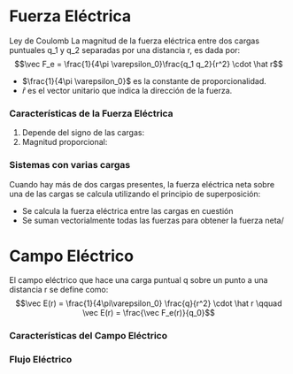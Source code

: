 # Fuerza Eléctrica

Ley de Coulomb
La magnitud de la fuerza eléctrica entre dos cargas puntuales q_1 y q_2 separadas por una distancia r, es dada por:
$$\vec F_e = \frac{1}{4\pi \varepsilon_0}\frac{q_1 q_2}{r^2} \cdot \hat r$$
- $\frac{1}{4\pi \varepsilon_0}$ es la constante de proporcionalidad.
- $\hat r$ es el vector unitario que indica la dirección de la fuerza.

### Características de la Fuerza Eléctrica
1. Depende del signo de las cargas: 
2. Magnitud proporcional: 

### Sistemas con varias cargas
Cuando hay más de dos cargas presentes, la fuerza eléctrica neta sobre una de las cargas se calcula utilizando el principio de superposición: 
- Se calcula la fuerza eléctrica entre las cargas en cuestión
- Se suman vectorialmente todas las fuerzas para obtener la fuerza neta/


# Campo Eléctrico

El campo eléctrico que hace una carga puntual q sobre un punto a una distancia r se define como: 
$$\vec E(r) = \frac{1}{4\pi\varepsilon_0} \frac{q}{r^2} \cdot \hat r \qquad \vec E(r) = \frac{\vec F_e(r)}{q_0}$$

### Características del Campo Eléctrico


### Flujo Eléctrico

